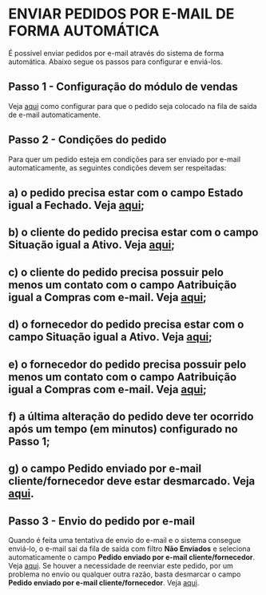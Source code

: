 # ENVIAR PEDIDOS POR E-MAIL DE FORMA AUTOMÁTICA
É possível enviar pedidos por e-mail através do sistema de forma automática. Abaixo segue os passos para configurar e enviá-los.

## Passo 1 - Configuração do módulo de vendas
Veja [aqui](/vendas/config-vendas.md) como configurar para que o pedido seja colocado na fila de saída de e-mail automaticamente. 

## Passo 2 - Condições do pedido
Para quer um pedido esteja em condições para ser enviado por e-mail automaticamente, as seguintes condições devem ser respeitadas:
## a) o pedido precisa estar com o campo **Estado** igual a Fechado. Veja [aqui](/vendas/pedidovenda#geral);
## b) o cliente do pedido precisa estar com o campo **Situação** igual a Ativo. Veja [aqui](/cadastros/pessoa#configuracoes);
## c) o cliente do pedido precisa possuir pelo menos um contato com o campo **Aatribuição** igual a Compras com e-mail. Veja [aqui](http://siscom.leiame.org/master/geral/pessoacontatos.md);
## d) o fornecedor do pedido precisa estar com o campo **Situação** igual a Ativo. Veja [aqui](/cadastros/pessoa#configuracoes);
## e) o fornecedor do pedido precisa possuir pelo menos um contato com o campo **Aatribuição** igual a Compras com e-mail. Veja [aqui](http://siscom.leiame.org/master/geral/pessoacontatos.md);
## f) a última alteração do pedido deve ter ocorrido após um tempo (em minutos) configurado no **Passo 1**;
## g) o campo **Pedido enviado por e-mail cliente/fornecedor** deve estar desmarcado. Veja [aqui](/vendas/pedidovenda#geral).

## Passo 3 - Envio do pedido por e-mail
Quando é feita uma tentativa de envio do e-mail e o sistema consegue enviá-lo, o e-mail sai da fila de saída com filtro **Não Enviados** e seleciona automaticamente o campo **Pedido enviado por e-mail cliente/fornecedor**. Veja [aqui](/vendas/pedidovenda#geral).
Se houver a necessidade de reenviar este pedido, por um problema no envio ou qualquer outra razão, basta desmarcar o campo **Pedido enviado por e-mail cliente/fornecedor**. Veja [aqui](/vendas/pedidovenda#geral).


